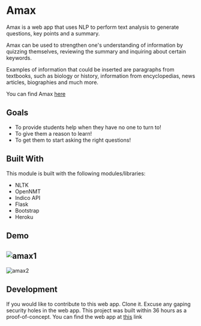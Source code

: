 # Amax 
Amax is a web app that uses NLP to perform text analysis to generate questions, key points and a summary.

Amax can be used to strengthen one's understanding of information by quizzing themselves, reviewing the summary and inquiring about certain keywords.

Examples of information that could be inserted are paragraphs from textbooks, such as biology or history, information from encyclopedias, news articles, biographies and much more.

You can find Amax [here](https://still-forest-44426.herokuapp.com)

## Goals
* To provide students help when they have no one to turn to!
* To give them a reason to learn!
* To get them to start asking the right questions!


## Built With

This module is built with the following modules/libraries:

* NLTK
* OpenNMT
* Indico API
* Flask
* Bootstrap
* Heroku

## Demo
![amax1](https://user-images.githubusercontent.com/39246339/44627057-9c727200-a8f5-11e8-9f0a-8035f7393ba2.PNG)
---
![amax2](https://user-images.githubusercontent.com/39246339/44627079-c9bf2000-a8f5-11e8-847c-f6a27ad4c9a5.PNG)


## Development

If you would like to contribute to this web app. Clone it.
Excuse any gaping security holes in the web app. This project was built within 36 hours as a proof-of-concept.
You can find the web app at [this](https://still-forest-44426.herokuapp.com) link
